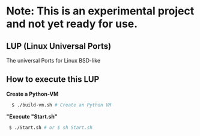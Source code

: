 # Note: This is an experimental project and not yet ready for use.
## LUP (Linux Universal Ports)
The universal Ports for Linux BSD-like

## How to execute this LUP

**Create a Python-VM**
```bash
  $ ./build-vm.sh # Create an Python VM
```
**"Execute "Start.sh"**
```bash
 $ ./Start.sh # or $ sh Start.sh
```

